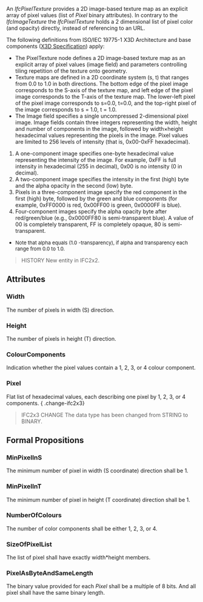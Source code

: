 An _IfcPixelTexture_ provides a 2D image-based texture map as an explicit array of pixel values (list of _Pixel_ binary attributes). In contrary to the _IfcImageTexture_ the _IfcPixelTexture_ holds a 2 dimensional list of pixel color (and opacity) directly, instead of referencing to an URL.

<!-- end of short definition -->


The following definitions from ISO/IEC 19775-1 X3D Architecture and base components ([X3D Specification](http://www.web3d.org/x3d/specifications/)) apply:

* The PixelTexture node defines a 2D image-based texture map as an explicit array of pixel values (image field) and parameters controlling tiling repetition of the texture onto geometry.
* Texture maps are defined in a 2D coordinate system (s, t) that ranges from 0.0 to 1.0 in both directions. The bottom edge of the pixel image corresponds to the S-axis of the texture map, and left edge of the pixel image corresponds to the T-axis of the texture map. The lower-left pixel of the pixel image corresponds to s=0.0, t=0.0, and the top-right pixel of the image corresponds to s = 1.0, t = 1.0.
* The Image field specifies a single uncompressed 2-dimensional pixel image. Image fields contain three integers representing the width, height and number of components in the image, followed by width×height hexadecimal values representing the pixels in the image. Pixel values are limited to 256 levels of intensity (that is, 0x00-0xFF hexadecimal).
 1. A one-component image specifies one-byte hexadecimal value representing the intensity of the image. For example, 0xFF is full intensity in hexadecimal (255 in decimal), 0x00 is no intensity (0 in decimal).
 2. A two-component image specifies the intensity in the first (high) byte and the alpha opacity in the second (low) byte.
 3. Pixels in a three-component image specify the red component in the first (high) byte, followed by the green and blue components (for example, 0xFF0000 is red, 0x00FF00 is green, 0x0000FF is blue).
 4. Four-component images specify the alpha opacity byte after red/green/blue (e.g., 0x0000FF80 is semi-transparent blue). A value of 00 is completely transparent, FF is completely opaque, 80 is semi-transparent.
* <font size="-1">Note that alpha equals (1.0 -transparency), if alpha and transparency each range from 0.0 to 1.0.</font>

> HISTORY New entity in IFC2x2.

## Attributes

### Width
The number of pixels in width (S) direction.

### Height
The number of pixels in height (T) direction.

### ColourComponents
Indication whether the pixel values contain a 1, 2, 3, or 4 colour component.

### Pixel
Flat list of hexadecimal values, each describing one pixel by 1, 2, 3, or 4 components.
{ .change-ifc2x3}
> IFC2x3 CHANGE The data type has been changed from STRING to BINARY.

## Formal Propositions

### MinPixelInS
The minimum number of pixel in width (S coordinate) direction shall be 1.

### MinPixelInT
The minimum number of pixel in height (T coordinate) direction shall be 1.

### NumberOfColours
The number of color components shall be either 1, 2, 3, or 4.

### SizeOfPixelList
The list of pixel shall have exactly width\*height members.

### PixelAsByteAndSameLength
The binary value provided for each _Pixel_ shall be a multiple of 8 bits. And all pixel shall have the same binary length.
